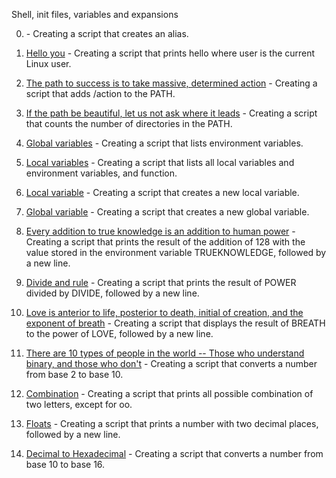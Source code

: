 Shell, init files, variables and expansions

0. [<o>](https://github.com/hewsontrinh526/holbertonschool-shell/blob/master/init_files_variables_and_expansions/0-alias) - Creating a script that creates an alias.

1. [Hello you](https://github.com/hewsontrinh526/holbertonschool-shell/blob/master/init_files_variables_and_expansions/1-hello_you) - Creating a script that prints hello <user> where user is the current Linux user.

2. [The path to success is to take massive, determined action](https://github.com/hewsontrinh526/holbertonschool-shell/blob/master/init_files_variables_and_expansions/2-path) - Creating a script that adds /action to the PATH.

3. [If the path be beautiful, let us not ask where it leads](https://github.com/hewsontrinh526/holbertonschool-shell/blob/master/init_files_variables_and_expansions/3-paths) - Creating a script that counts the number of directories in the PATH.

4. [Global variables](https://github.com/hewsontrinh526/holbertonschool-shell/blob/master/init_files_variables_and_expansions/4-global_variables) - Creating a script that lists environment variables.

5. [Local variables](https://github.com/hewsontrinh526/holbertonschool-shell/blob/master/init_files_variables_and_expansions/5-local_variables) - Creating a script that lists all local variables and environment variables, and function.

6. [Local variable](https://github.com/hewsontrinh526/holbertonschool-shell/blob/master/init_files_variables_and_expansions/6-create_local_variable) - Creating a script that creates a new local variable.

7. [Global variable](https://github.com/hewsontrinh526/holbertonschool-shell/blob/master/init_files_variables_and_expansions/7-create_global_variable) - Creating a script that creates a new global variable.

8. [Every addition to true knowledge is an addition to human power](https://github.com/hewsontrinh526/holbertonschool-shell/blob/master/init_files_variables_and_expansions/8-true_knowledge) - Creating a script that prints the result of the addition of 128 with the value stored in the environment variable TRUEKNOWLEDGE, followed by a new line.

9. [Divide and rule](https://github.com/hewsontrinh526/holbertonschool-shell/blob/master/init_files_variables_and_expansions/9-divide_and_rule) - Creating a script that prints the result of POWER divided by DIVIDE, followed by a new line.

10. [Love is anterior to life, posterior to death, initial of creation, and the exponent of breath](https://github.com/hewsontrinh526/holbertonschool-shell/blob/master/init_files_variables_and_expansions/10-love_exponent_breath) - Creating a script that displays the result of BREATH to the power of LOVE, followed by a new line.

11. [There are 10 types of people in the world -- Those who understand binary, and those who don't](https://github.com/hewsontrinh526/holbertonschool-shell/blob/master/init_files_variables_and_expansions/11-binary_to_decimal) - Creating a script that converts a number from base 2 to base 10.

12. [Combination](https://github.com/hewsontrinh526/holbertonschool-shell/blob/master/init_files_variables_and_expansions/12-combinations) - Creating a script that prints all possible combination of two letters, except for oo.

13. [Floats](https://github.com/hewsontrinh526/holbertonschool-shell/blob/master/init_files_variables_and_expansions/13-print_float) - Creating a script that prints a number with two decimal places, followed by a new line.

14. [Decimal to Hexadecimal](https://github.com/hewsontrinh526/holbertonschool-shell/blob/master/init_files_variables_and_expansions/14-decimal_to_hexadecimal) - Creating a script that converts a number from base 10 to base 16.

